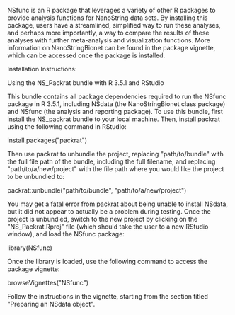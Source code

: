 NSfunc is an R package that leverages a variety of other R packages to 
provide analysis functions for NanoString data sets. By installing this
package, users have a streamlined, simplified way to run these analyses, 
and perhaps more importantly, a way to compare the results of these analyses
with further meta-analysis and visualization functions. More information
on NanoStringBionet can be found in the package vignette, which can be accessed once
the package is installed.

Installation Instructions:

Using the NS_Packrat bundle with R 3.5.1 and RStudio

This bundle contains all package dependencies required to run the NSfunc 
package in R 3.5.1, including NSdata (the NanoStringBionet class package)
and NSfunc (the analysis and reporting package).  To use this bundle,
first install the NS_packrat bundle to your local machine. Then, install 
packrat using the following command in RStudio:

install.packages("packrat")

Then use packrat to unbundle the project, replacing "path/to/bundle" with the
full file path of the bundle, including the full filename, and replacing 
"path/to/a/new/project" with the file path where you would like the project to
be unbundled to:

packrat::unbundle("path/to/bundle", "path/to/a/new/project")

You may get a fatal error from packrat about being unable to install NSdata, 
but it did not appear to actually be a problem during testing. Once the project 
is unbundled, switch to the new project by clicking on the "NS_Packrat.Rproj"
file (which should take the user to a new RStudio window), and load the NSfunc
package:

library(NSfunc)

Once the library is loaded, use the following command to access the package vignette:

browseVignettes("NSfunc")

Follow the instructions in the vignette, starting from the section titled "Preparing an NSdata object".
